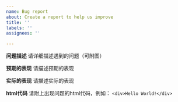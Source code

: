 ```yaml
---
name: Bug report
about: Create a report to help us improve
title: ''
labels: ''
assignees: ''

---
```


**问题描述**
请详细描述遇到的问题（可附图）

**预期的表现**
请描述预期的表现

**实际的表现**
请描述实际的表现

**html代码**
请附上出现问题的html代码，例如：
`<div>Hello World!</div>`
